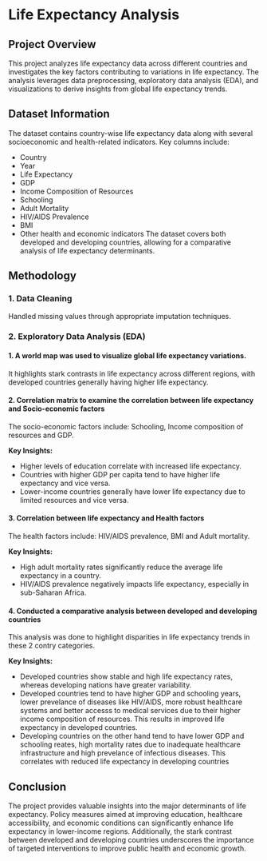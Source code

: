 # Life Expectancy Analysis

## Project Overview
This project analyzes life expectancy data across different countries and investigates the key factors contributing to variations in life expectancy. The analysis leverages data preprocessing, exploratory data analysis (EDA), and visualizations to derive insights from global life expectancy trends. 

## Dataset Information
The dataset contains country-wise life expectancy data along with several socioeconomic and health-related indicators.
Key columns include:
  - Country
  - Year
  - Life Expectancy
  - GDP
  - Income Composition of Resources
  - Schooling
  - Adult Mortality
  - HIV/AIDS Prevalence
  - BMI
  - Other health and economic indicators
  The dataset covers both developed and developing countries, allowing for a comparative analysis of life expectancy determinants.

## Methodology
### 1. Data Cleaning
Handled missing values through appropriate imputation techniques.

### 2. Exploratory Data Analysis (EDA)

#### 1. A world map was used to visualize global life expectancy variations. 
It highlights stark contrasts in life expectancy across different regions, with developed countries generally having higher life expectancy.

#### 2. Correlation matrix to examine the correlation between life expectancy and Socio-economic factors 
The socio-economic factors include: Schooling, Income composition of resources and GDP.

**Key Insights:** 
- Higher levels of education correlate with increased life expectancy.
- Countries with higher GDP per capita tend to have higher life expectancy and vice versa.
- Lower-income countries generally have lower life expectancy due to limited resources and vice versa.
  
#### 3. Correlation between life expectancy and Health factors 
The health factors include: HIV/AIDS prevalence, BMI and Adult mortality.

**Key Insights:** 
- High adult mortality rates significantly reduce the average life expectancy in a country.
- HIV/AIDS prevalence negatively impacts life expectancy, especially in sub-Saharan Africa.
  
#### 4. Conducted a comparative analysis between developed and developing countries 
This analysis was done to highlight disparities in life expectancy trends in these 2 contry categories.

**Key Insights:**
- Developed countries show stable and high life expectancy rates, whereas developing nations have greater variability.
- Developed countries tend to have higher GDP and schooling years, lower prevelance of diseases like HIV/AIDS, more robust healthcare systems and better accesss to medical services due to their higher income composition of resources. This results in improved life expectancy in developed countries.
- Developing countries on the other hand tend to have lower GDP and schooling reates, high mortality rates due to inadequate healthcare infrastructure and high prevelance of infectious diseases. This correlates with reduced life expectancy in developing countries

## Conclusion
The project provides valuable insights into the major determinants of life expectancy. Policy measures aimed at improving education, healthcare accessibility, and economic conditions can significantly enhance life expectancy in lower-income regions.
Additionally, the stark contrast between developed and developing countries underscores the importance of targeted interventions to improve public health and economic growth.




